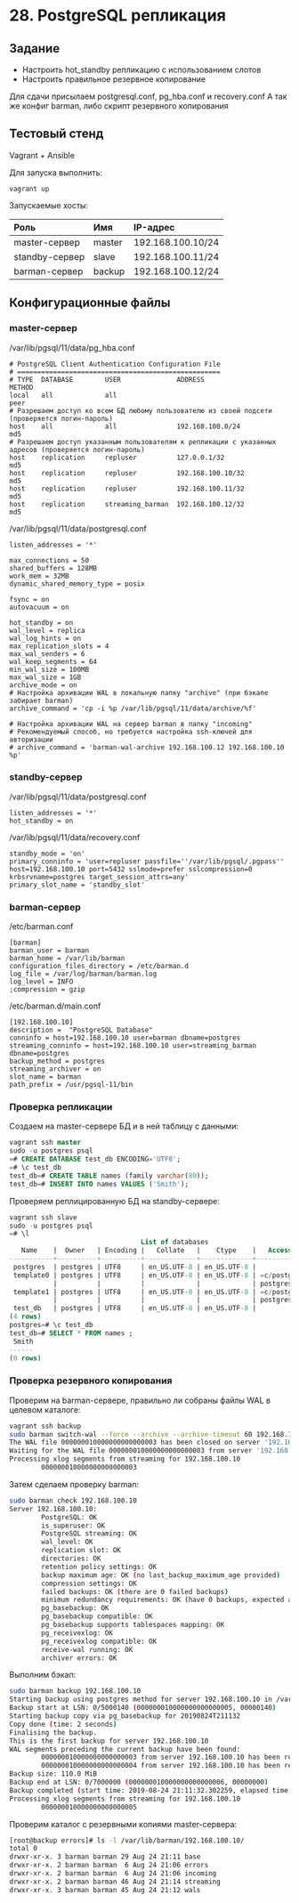 # 28. PostgreSQL репликация  

## Задание

- Настроить hot_standby репликацию с использованием слотов
- Настроить правильное резервное копирование

Для сдачи присылаем postgresql.conf, pg_hba.conf и recovery.conf
А так же конфиг barman, либо скрипт резервного копирования

## Тестовый стенд

Vagrant + Ansible

Для запуска выполнить:

```
vagrant up
```
Запускаемые хосты:

| Роль           | Имя             | IP-адрес          |
|:-------------- |:--------------- |:----------------- |
| master-сервер  | master          | 192.168.100.10/24 |
| standby-сервер | slave           | 192.168.100.11/24 |
| barman-сервер  | backup          | 192.168.100.12/24 |

## Конфигурационные файлы 

### master-сервер

/var/lib/pgsql/11/data/pg_hba.conf
```
# PostgreSQL Client Authentication Configuration File
# ===================================================
# TYPE  DATABASE        USER              ADDRESS                            METHOD
local   all             all                                                  peer
# Разрешаем доступ ко всем БД любому пользователю из своей подсети (проверяется логин-пароль) 
host    all             all               192.168.100.0/24                   md5
# Разрешаем доступ указанным пользователям к репликации с указанных адресов (проверяется логин-пароль)
host    replication     repluser          127.0.0.1/32                       md5
host    replication     repluser          192.168.100.10/32                  md5
host    replication     repluser          192.168.100.11/32                  md5
host    replication     streaming_barman  192.168.100.12/32                  md5
```

/var/lib/pgsql/11/data/postgresql.conf
```
listen_addresses = '*'

max_connections = 50
shared_buffers = 128MB
work_mem = 32MB
dynamic_shared_memory_type = posix

fsync = on
autovacuum = on

hot_standby = on
wal_level = replica
wal_log_hints = on
max_replication_slots = 4
max_wal_senders = 6
wal_keep_segments = 64
min_wal_size = 100MB
max_wal_size = 1GB
archive_mode = on
# Настройка архивации WAL в локальную папку "archive" (при бэкапе забирает barman)
archive_command = 'cp -i %p /var/lib/pgsql/11/data/archive/%f'

# Настройка архивации WAL на сервер barman в папку "incoming"
# Рекомендуемый способ, но требуется настройка ssh-ключей для авторизации
# archive_command = 'barman-wal-archive 192.168.100.12 192.168.100.10 %p'
```

### standby-сервер

/var/lib/pgsql/11/data/postgresql.conf
```
listen_addresses = '*'
hot_standby = on
```
/var/lib/pgsql/11/data/recovery.conf
```
standby_mode = 'on'
primary_conninfo = 'user=repluser passfile=''/var/lib/pgsql/.pgpass'' host=192.168.100.10 port=5432 sslmode=prefer sslcompression=0 krbsrvname=postgres target_session_attrs=any'
primary_slot_name = 'standby_slot'
```

### barman-сервер

/etc/barman.conf
```
[barman]
barman_user = barman
barman_home = /var/lib/barman
configuration_files_directory = /etc/barman.d
log_file = /var/log/barman/barman.log
log_level = INFO
;compression = gzip
```
/etc/barman.d/main.conf
```
[192.168.100.10]
description =  "PostgreSQL Database"
conninfo = host=192.168.100.10 user=barman dbname=postgres
streaming_conninfo = host=192.168.100.10 user=streaming_barman dbname=postgres
backup_method = postgres
streaming_archiver = on
slot_name = barman
path_prefix = /usr/pgsql-11/bin
```

### Проверка репликации

Создаем на master-сервере БД и в ней таблицу с данными:

```sql
vagrant ssh master
sudo -u postgres psql
=# CREATE DATABASE test_db ENCODING='UTF8';
=# \c test_db
test_db=# CREATE TABLE names (family varchar(80));
test_db=# INSERT INTO names VALUES ('Smith');
```
Проверяем реплицированную БД на standby-сервере:

```sql
vagrant ssh slave
sudo -u postgres psql
=# \l
                                 List of databases
   Name    |  Owner   | Encoding |   Collate   |    Ctype    |   Access privileges
-----------+----------+----------+-------------+-------------+-----------------------
 postgres  | postgres | UTF8     | en_US.UTF-8 | en_US.UTF-8 |
 template0 | postgres | UTF8     | en_US.UTF-8 | en_US.UTF-8 | =c/postgres          +
           |          |          |             |             | postgres=CTc/postgres
 template1 | postgres | UTF8     | en_US.UTF-8 | en_US.UTF-8 | =c/postgres          +
           |          |          |             |             | postgres=CTc/postgres
 test_db   | postgres | UTF8     | en_US.UTF-8 | en_US.UTF-8 |
(4 rows)
postgres=# \c test_db
test_db=# SELECT * FROM names ;
 Smith
------
(0 rows)
```
### Проверка резервного копирования

Проверим на barman-сервере, правильно ли собраны файлы WAL в целевом каталоге:
```bash
vagrant ssh backup
sudo barman switch-wal --force --archive --archive-timeout 60 192.168.100.10
The WAL file 000000010000000000000003 has been closed on server '192.168.100.10'
Waiting for the WAL file 000000010000000000000003 from server '192.168.100.10' (max: 60 seconds)
Processing xlog segments from streaming for 192.168.100.10
        000000010000000000000003
```
Затем сделаем проверку barman:
```bash
sudo barman check 192.168.100.10
Server 192.168.100.10:
        PostgreSQL: OK
        is_superuser: OK
        PostgreSQL streaming: OK
        wal_level: OK
        replication slot: OK
        directories: OK
        retention policy settings: OK
        backup maximum age: OK (no last_backup_maximum_age provided)
        compression settings: OK
        failed backups: OK (there are 0 failed backups)
        minimum redundancy requirements: OK (have 0 backups, expected at least 0)
        pg_basebackup: OK
        pg_basebackup compatible: OK
        pg_basebackup supports tablespaces mapping: OK
        pg_receivexlog: OK
        pg_receivexlog compatible: OK
        receive-wal running: OK
        archiver errors: OK
```
Выполним бэкап:
```bash
sudo barman backup 192.168.100.10
Starting backup using postgres method for server 192.168.100.10 in /var/lib/barman/192.168.100.10/base/20190824T211132
Backup start at LSN: 0/5000140 (000000010000000000000005, 00000140)
Starting backup copy via pg_basebackup for 20190824T211132
Copy done (time: 2 seconds)
Finalising the backup.
This is the first backup for server 192.168.100.10
WAL segments preceding the current backup have been found:
        000000010000000000000003 from server 192.168.100.10 has been removed
        000000010000000000000004 from server 192.168.100.10 has been removed
Backup size: 110.0 MiB
Backup end at LSN: 0/7000000 (000000010000000000000006, 00000000)
Backup completed (start time: 2019-08-24 21:11:32.302259, elapsed time: 2 seconds)
Processing xlog segments from streaming for 192.168.100.10
        000000010000000000000005
```
Проверим каталог с резервными копиями master-сервера:
```bash
[root@backup errors]# ls -l /var/lib/barman/192.168.100.10/
total 0
drwxr-xr-x. 3 barman barman 29 Aug 24 21:11 base
drwxr-xr-x. 2 barman barman  6 Aug 24 21:06 errors
drwxr-xr-x. 2 barman barman  6 Aug 24 21:06 incoming
drwxr-xr-x. 2 barman barman 46 Aug 24 21:14 streaming
drwxr-xr-x. 3 barman barman 45 Aug 24 21:12 wals
```

